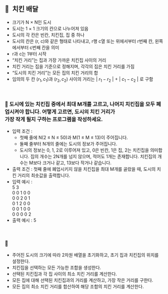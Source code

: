 ## **🧸  치킨 배달**

- 크기가 N × N인 도시
- 도시는 1 × 1 크기의 칸으로 나누어져 있음
- 도시의 각 칸은 빈칸, 치킨집, 집 중 하나
- 도시의 칸은 (r, c)와 같은 형태로 나타내고, r행 c열 또는 위에서부터 r번째 칸, 왼쪽에서부터 c번째 칸을 의미
- r과 c는 1부터 시작
- “치킨 거리”는 집과 가장 가까운 치킨집 사이의 거리
- 치킨 거리는 집을 기준으로 정해지며, 각각의 집은 치킨 거리를 가짐
- “도시의 치킨 거리”는 모든 집의 치킨 거리의 합
- 임의의 두 칸 ($r_1, c_1$)과 ($r_2, c_2$) 사이의 거리는 | $r_1 - r_2$ | + | $c_1 - c_2$ | 로 구함
<br/>

### **🚪 도시에 있는 치킨집 중에서 최대 M개를 고르고, 나머지 치킨집을 모두 폐업시켜야 합니다. 어떻게 고르면, 도시의 치킨 거리가 <br/>가장 작게 될지 구하는 프로그램을 작성하세요.**

- 입력 조건 :
    - 첫째 줄에 N(2 ≤ N ≤ 50)과 M(1 ≤ M ≤ 13)이 주어집니다.
    - 둘째 줄부터 N개의 줄에는 도시의 정보가 주어집니다.
    - 도시의 정보는 0, 1, 2로 이루어져 있고, 0은 빈칸, 1은 집, 2는 치킨집을 의미합니다. 집의 개수는 2N개를 넘지 않으며, 적어도 1개는 존재합니다. 치킨집의 개수는 M보다 크거나 같고, 13보다 작거나 같습니다.
- 출력 조건 : 첫째 줄에 폐업시키지 않을 치킨집을 최대 M개를 골랐을 때, 도시의 치킨 거리의 최솟값을 출력합니다.
- 입력 예시 : <br/>
    5 3 <br/>
    0 0 1 0 0 <br/>
    0 0 2 0 1 <br/>
    0 1 2 0 0 <br/>
    0 0 1 0 0 <br/>
    0 0 0 0 2 <br/>
- 출력 예시 : 5
<br/>

### **🔑**
- 주어진 도시의 크기에 따라 2차원 배열을 초기화하고, 초기 집과 치킨집의 위치를 설정한다.
- 치킨집을 선택하는 모든 가능한 조합을 생성한다.
- 선택된 치킨집과 각 집 사이의 최소 치킨 거리를 계산한다.
- 모든 집에 대해 선택된 치킨집과의 거리를 계산하고, 가장 작은 거리를 구한다.
- 모든 집의 최소 치킨 거리를 합산하여 해당 조합의 치킨 거리를 계산한다.
